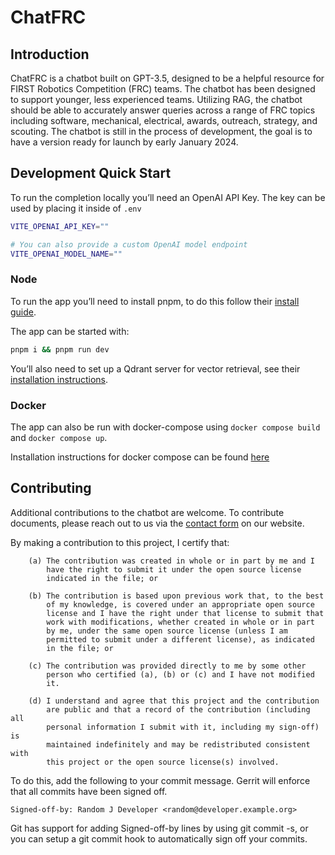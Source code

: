 # ChatFRC

## Introduction

ChatFRC is a chatbot built on GPT-3.5, designed to be a helpful resource for FIRST Robotics Competition (FRC) teams. The chatbot has been designed to support younger, less experienced teams. Utilizing RAG, the chatbot should be able to accurately answer queries across a range of FRC topics including software, mechanical, electrical, awards, outreach, strategy, and scouting. The chatbot is still in the process of development, the goal is to have a version ready for launch by early January 2024.

## Development Quick Start

To run the completion locally you’ll need an OpenAI API Key. The key can be used by placing it inside of `.env`

```bash
VITE_OPENAI_API_KEY=""

# You can also provide a custom OpenAI model endpoint
VITE_OPENAI_MODEL_NAME=""
```

### Node

To run the app you’ll need to install pnpm, to do this follow their [install guide](https://pnpm.io/installation).

The app can be started with:

```bash
pnpm i && pnpm run dev
```

You’ll also need to set up a Qdrant server for vector retrieval, see their [installation instructions](https://qdrant.tech/documentation/guides/installation/).

### Docker

The app can also be run with docker-compose using `docker compose build` and `docker compose up`.

Installation instructions for docker compose can be found [here](https://docs.docker.com/compose/install/)

## Contributing

Additional contributions to the chatbot are welcome. To contribute documents, please reach out to us via the [contact form](https://www.frc971.org/contact) on our website.

By making a contribution to this project, I certify that:

```
    (a) The contribution was created in whole or in part by me and I
        have the right to submit it under the open source license
        indicated in the file; or

    (b) The contribution is based upon previous work that, to the best
        of my knowledge, is covered under an appropriate open source
        license and I have the right under that license to submit that
        work with modifications, whether created in whole or in part
        by me, under the same open source license (unless I am
        permitted to submit under a different license), as indicated
        in the file; or

    (c) The contribution was provided directly to me by some other
        person who certified (a), (b) or (c) and I have not modified
        it.

    (d) I understand and agree that this project and the contribution
        are public and that a record of the contribution (including all
        personal information I submit with it, including my sign-off) is
        maintained indefinitely and may be redistributed consistent with
        this project or the open source license(s) involved.
```

To do this, add the following to your commit message. Gerrit will enforce that all commits have been signed off.

```
Signed-off-by: Random J Developer <random@developer.example.org>
```

Git has support for adding Signed-off-by lines by using git commit -s, or you can setup a git commit hook to automatically sign off your commits.
